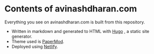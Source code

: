 # Contents of avinashdharan.com
Everything you see on avinashdharan.com is built from this repository. 

* Written in markdown and generated to HTML with [Hugo](https://gohugo.io/) , a static site generator.
* Theme used is [PaperMod](https://github.com/adityatelange/hugo-PaperMod).
* Deployed using [Netlify](https://www.netlify.com/).
